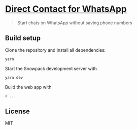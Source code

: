 # [Direct Contact for WhatsApp](https://directcontact.now.sh/)

> Start chats on WhatsApp without saving phone numbers

## Build setup

Clone the repository and install all dependencies:

```bash
yarn
```

Start the Snowpack development server with

```bash
yarn dev
```

Build the web app with

```bash
# ...
```

## License

MIT
